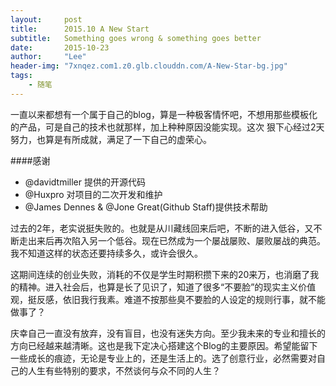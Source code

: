 ```yaml
---
layout:     post
title:      2015.10 A New Start
subtitle:   Something goes wrong & something goes better
date:       2015-10-23
author:     "Lee"
header-img: "7xnqez.com1.z0.glb.clouddn.com/A-New-Star-bg.jpg"
tags:
    - 随笔
---
```


一直以来都想有一个属于自己的blog，算是一种极客情怀吧，不想用那些模板化的产品，可是自己的技术也就那样，加上种种原因没能实现。这次 狠下心经过2天努力，也算是有所成就，满足了一下自己的虚荣心。

####感谢 

* @davidtmiller 提供的开源代码
* @Huxpro 对项目的二次开发和维护
* @James Dennes & @Jone Great(Github Staff)提供技术帮助

过去的2年，老实说挺失败的。也就是从川藏线回来后吧，不断的进入低谷，又不断走出来后再次陷入另一个低谷。现在已然成为一个屡战屡败、屡败屡战的典范。我不知道这样的状态还要持续多久，或许会很久。

这期间连续的创业失败，消耗的不仅是学生时期积攒下来的20来万，也消磨了我的精神。进入社会后，也算是长了见识了，知道了很多“不要脸”的现实主义价值观，挺反感，依旧我行我素。难道不按那些臭不要脸的人设定的规则行事，就不能做事了？

庆幸自己一直没有放弃，没有盲目，也没有迷失方向。至少我未来的专业和擅长的方向已经越来越清晰。这也是我下定决心搭建这个Blog的主要原因。希望能留下一些成长的痕迹，无论是专业上的，还是生活上的。选了创意行业，必然需要对自己的人生有些特别的要求，不然谈何与众不同的人生？


